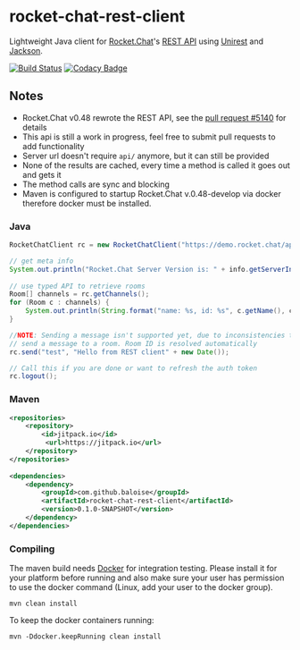 # rocket-chat-rest-client
Lightweight Java client for [Rocket.Chat](https://rocket.chat/)'s [REST API](https://rocket.chat/docs/developer-guides/rest-api) using [Unirest](http://unirest.io/java.html) and [Jackson](https://github.com/FasterXML/jackson-databind).

[![Build Status](https://ci.craftyn.com/job/rocket-chat-rest-client/badge/icon)](https://ci.craftyn.com/job/rocket-chat-rest-client/) [![Codacy Badge](https://api.codacy.com/project/badge/Grade/a9564ad6e28743bea43b056ef667f328)](https://www.codacy.com/app/graywolf336/rocket-chat-rest-client?utm_source=github.com&amp;utm_medium=referral&amp;utm_content=baloise/rocket-chat-rest-client&amp;utm_campaign=Badge_Grade)

## Notes
* Rocket.Chat v0.48 rewrote the REST API, see the [pull request #5140](https://github.com/RocketChat/Rocket.Chat/pull/5140) for details
* This api is still a work in progress, feel free to submit pull requests to add functionality
* Server url doesn't require `api/` anymore, but it can still be provided
* None of the results are cached, every time a method is called it goes out and gets it
* The method calls are sync and blocking
* Maven is configured to startup Rocket.Chat v.0.48-develop via docker therefore docker must be installed.

### Java
```java
RocketChatClient rc = new RocketChatClient("https://demo.rocket.chat/api/", "<user>", "<password>");

// get meta info
System.out.println("Rocket.Chat Server Version is: " + info.getServerInformation().getVersion());
		
// use typed API to retrieve rooms		
Room[] channels = rc.getChannels();
for (Room c : channels) {
	System.out.println(String.format("name: %s, id: %s", c.getName(), c.getId()));
}

//NOTE: Sending a message isn't supported yet, due to inconsistencies that `v1/chat.postMessage` has versus other `v1/` APIs. 
// send a message to a room. Room ID is resolved automatically
rc.send("test", "Hello from REST client" + new Date());

// Call this if you are done or want to refresh the auth token
rc.logout();
```

### Maven
```xml
<repositories>
	<repository>
		<id>jitpack.io</id>
		 <url>https://jitpack.io</url>
	</repository>
</repositories>
	
<dependencies>
	<dependency>
		<groupId>com.github.baloise</groupId>
		<artifactId>rocket-chat-rest-client</artifactId>
		<version>0.1.0-SNAPSHOT</version>
	</dependency>
</dependencies>
```

### Compiling

The maven build needs [Docker](https://www.docker.com) for integration testing. Please install it for your platform before running and also make sure your user has permission to use the docker command (Linux, add your user to the docker group).

```
mvn clean install
```

To keep the docker containers running:

```
mvn -Ddocker.keepRunning clean install
```

